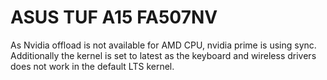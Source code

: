 # ASUS TUF A15 FA507NV
As Nvidia offload is not available for AMD CPU, nvidia prime is using sync. Additionally the kernel is set to latest as the keyboard and wireless drivers does not work in the default LTS kernel. 